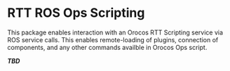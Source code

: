 RTT ROS Ops Scripting
=====================

This package enables interaction with an Orocos RTT Scripting service via ROS
service calls. This enables remote-loading of plugins, connection of
components, and any other commands availble in Orocos Ops script.

***TBD***
